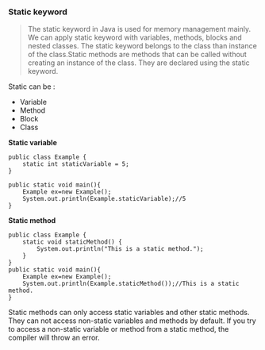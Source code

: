 ### Static keyword
>The static keyword in Java is used for memory management mainly. We can apply static keyword with
variables, methods, blocks and nested classes. The static keyword belongs to the class than instance of the
class.Static methods are methods that can be called without creating an instance of the class. They are declared
using the static keyword.

Static can be :
- Variable
- Method
- Block
- Class

**Static variable**
```
public class Example {
    static int staticVariable = 5;
}

public static void main(){
    Example ex=new Example();
    System.out.println(Example.staticVariable);//5
}

```
**Static method**
```
public class Example {
    static void staticMethod() {
        System.out.println("This is a static method.");
    }
}
public static void main(){
    Example ex=new Example();
    System.out.println(Example.staticMethod());//This is a static method.
}

```

Static methods can only access static variables and other static methods. They can not access non-static
variables and methods by default. If you try to access a non-static variable or method from a static method,
the compiler will throw an error.
